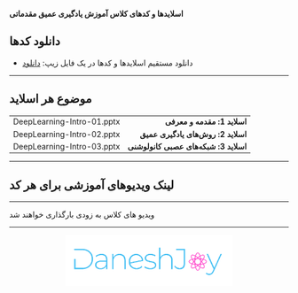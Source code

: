 
**اسلایدها و کدهای کلاس آموزش یادگیری عمیق مقدماتی**

## دانلود کدها
- دانلود مستقیم اسلایدها و کدها در یک فایل زیپ: <a  href="https://github.com/DaneshJoy/DeepLearning_Intro/archive/master.zip">دانلود</a><br/>

-------------------------------------

## موضوع هر اسلاید
| | |
| :----: | -----: |
| DeepLearning-Intro-01.pptx | **اسلاید 1: مقدمه و معرفی** |
| DeepLearning-Intro-02.pptx | **اسلاید 2: روش‌های یادگیری عمیق** |
| DeepLearning-Intro-03.pptx | **اسلاید 3: شبکه‌های عصبی کانولوشنی** |

-------------------------------------

## لینک ویدیوهای آموزشی برای هر کد

-------------------------------------

ویدیو های کلاس به زودی بارگذاری خواهند شد

-------------------------------------

<p align="center">
  <a href="https://daneshjoy.ir">
    <img src="./images/DaneshJoy.png" width="300px" title="DaneshJoy" alt="DaneshJoy">
  </a>
</p>


